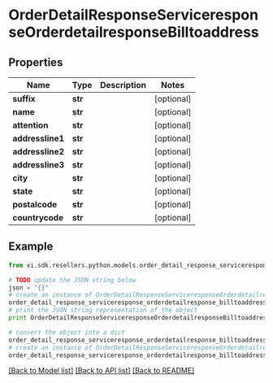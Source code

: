 # OrderDetailResponseServiceresponseOrderdetailresponseBilltoaddress


## Properties

Name | Type | Description | Notes
------------ | ------------- | ------------- | -------------
**suffix** | **str** |  | [optional] 
**name** | **str** |  | [optional] 
**attention** | **str** |  | [optional] 
**addressline1** | **str** |  | [optional] 
**addressline2** | **str** |  | [optional] 
**addressline3** | **str** |  | [optional] 
**city** | **str** |  | [optional] 
**state** | **str** |  | [optional] 
**postalcode** | **str** |  | [optional] 
**countrycode** | **str** |  | [optional] 

## Example

```python
from xi.sdk.resellers.python.models.order_detail_response_serviceresponse_orderdetailresponse_billtoaddress import OrderDetailResponseServiceresponseOrderdetailresponseBilltoaddress

# TODO update the JSON string below
json = "{}"
# create an instance of OrderDetailResponseServiceresponseOrderdetailresponseBilltoaddress from a JSON string
order_detail_response_serviceresponse_orderdetailresponse_billtoaddress_instance = OrderDetailResponseServiceresponseOrderdetailresponseBilltoaddress.from_json(json)
# print the JSON string representation of the object
print OrderDetailResponseServiceresponseOrderdetailresponseBilltoaddress.to_json()

# convert the object into a dict
order_detail_response_serviceresponse_orderdetailresponse_billtoaddress_dict = order_detail_response_serviceresponse_orderdetailresponse_billtoaddress_instance.to_dict()
# create an instance of OrderDetailResponseServiceresponseOrderdetailresponseBilltoaddress from a dict
order_detail_response_serviceresponse_orderdetailresponse_billtoaddress_form_dict = order_detail_response_serviceresponse_orderdetailresponse_billtoaddress.from_dict(order_detail_response_serviceresponse_orderdetailresponse_billtoaddress_dict)
```
[[Back to Model list]](../README.md#documentation-for-models) [[Back to API list]](../README.md#documentation-for-api-endpoints) [[Back to README]](../README.md)



